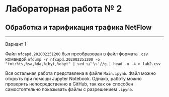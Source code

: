 # Лабораторная работа № 2
## Обработка и тарификация трафика NetFlow
---
Вариант 1  
  
Файл `nfcapd.202002251200` был преобразован в файл формата `.csv`
командой `nfdump -r nfcapd.202002251200 -o "fmt:%ts,%sa,%da,%ibyt,%obyt" | sed s/'\s'//g | head -n -4 > lab2.csv` 
  
Вся остальная работа представлена в файле `Main.ipynb`. Файл можно 
открыть при помощи Jupyter Notebook. Однако, работу можно проверить
непосредственно в GitHub, так как он способен самостоятельно 
показывать файлы с разрешением `.ipynb`.